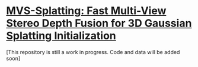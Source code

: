 # [MVS-Splatting: Fast Multi-View Stereo Depth Fusion for 3D Gaussian Splatting Initialization](https://idlabmedia.github.io/mvs-splatting/)

[This repository is still a work in progress. Code and data will be added soon]


